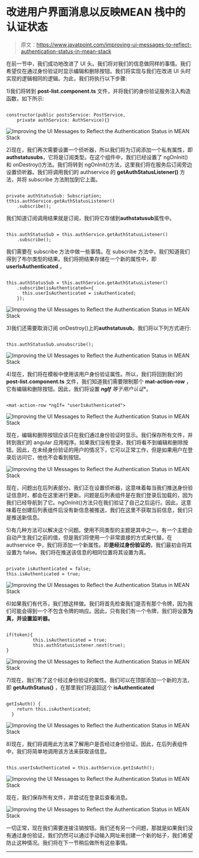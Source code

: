 # 改进用户界面消息以反映MEAN 栈中的认证状态

> 原文：<https://www.javatpoint.com/improving-ui-messages-to-reflect-authentication-status-in-mean-stack>

在前一节中，我们成功地改进了 UI 头。我们将对我们的信息做同样的事情。我们希望仅在通过身份验证时显示编辑和删除按钮。我们将实现与我们在改进 UI 头时实现的逻辑相同的逻辑。为此，我们将执行以下步骤:

1)我们将转到 **post-list.component.ts** 文件，并将我们的身份验证服务注入构造函数，如下所示:

```

constructor(public postsService: PostService,
    private authService: AuthService){}

```

![Improving the UI Messages to Reflect the Authentication Status in MEAN Stack](img/216805eade7ad2a9947f1fca3284f49b.png)

2)现在，我们再次需要设置一个侦听器，所以我们将为订阅添加一个私有属性，即**authstatusubs**，它将是订阅类型。在这个组件中，我们已经设置了 ngOnInit()和 onDestroy()方法。我们将转到 ngOnInit()方法，这里我们将在服务后订阅旁边设置侦听器。我们将调用我们的 authservice 的 **getAuthStatusListener()** 方法，并将 subscribe 方法附加到它上面。

```

private authStatusSub: Subscription;
tthis.authService.getAuthStatusListener()
    .subscribe();

```

我们知道订阅调用结果就是订阅，我们将它存储到**authstatusub**属性中。

```

this.authStatusSub = this.authService.getAuthStatusListener()
    .subscribe();

```

我们需要在 subscribe 方法中做一些事情。在 subscribe 方法中，我们知道我们得到了布尔类型的结果。我们将把结果存储在一个新的属性中，即 **userIsAuthenticated** 。

```

this.authStatusSub = this.authService.getAuthStatusListener()
    .subscribe(isAuthenticated=>{
      this.userIsAuthenticated = isAuthenticated;
    });

```

![Improving the UI Messages to Reflect the Authentication Status in MEAN Stack](img/a89434da3ea164ed5ef3beecc43116e5.png)

3)我们还需要取消订阅 onDestroy()上的**authstatusub**。我们将以下列方式进行:

```

this.authStatusSub.unsubscribe();

```

![Improving the UI Messages to Reflect the Authentication Status in MEAN Stack](img/a9dc1fe86d02dc01689ee8e5c432cbb1.png)

4)现在，我们将在模板中使用该用户身份验证属性。所以，我们将回到我们的 **post-list.component.ts** 文件，我们知道我们需要限制那个 **mat-action-row** ，它有编辑和删除按钮。因此，我们将设置 ***ngIf** 等于**用户认证**。

```

<mat-action-row *ngIf= "userIsAuthenticated">

```

![Improving the UI Messages to Reflect the Authentication Status in MEAN Stack](img/5a0fe62628bb7ee54ddb495703d68d43.png)

现在，编辑和删除按钮应该只在我们通过身份验证时显示。我们保存所有文件，并转到我们的 angular 应用程序。如果我们没有登录，我们将看不到编辑和删除按钮。因此，在未经身份验证的用户的情况下，它可以正常工作，但是如果用户在登录后访问它，他也不会看到按钮。

![Improving the UI Messages to Reflect the Authentication Status in MEAN Stack](img/c706812ab8d9121dd9ec62f7ff943f5e.png)

现在，问题出在后列表部分。我们正在设置侦听器，这意味着每当我们推送身份验证信息时，都会在这里进行更新。问题是后列表组件是在我们登录后加载的，因为我们已经导航到了它。ngOnInit()方法只在我们验证了自己之后运行。因此，这意味着在创建后列表组件后没有新信息被推送，我们在这里不获取当前信息，我们只是推送新信息。

5)有几种方法可以解决这个问题。使用不同类型的主题是其中之一。有一个主题会自动产生我们之前的值，但是我们将使用一个非常直接的方式来代替。在 authservice 中，我们将添加一个新属性。即**是经过身份验证的**，我们最初会将其设置为 false。我们将在推送该信息的相同位置将其设置为真。

```

private isAuthenticated = false;
this.isAuthenticated = true;

```

![Improving the UI Messages to Reflect the Authentication Status in MEAN Stack](img/89d9c2ba65ec8a96c3ed7d6545e1f476.png)

6)如果我们有代币，我们想这样做。我们将首先检查我们是否有那个令牌，因为我们可能会得到一个不包含令牌的响应。因此，只有我们有一个令牌，我们将设置**为真，并设置监听器。**

```

if(token){
          this.isAuthenticated = true;
          this.authStatusListener.next(true);
}

```

![Improving the UI Messages to Reflect the Authentication Status in MEAN Stack](img/3f52dcf0eee79f5bd218f3dd3a74cfd8.png)

7)现在，我们有了这个经过身份验证的属性。我们可以在顶部添加一个新的方法，即 **getAuthStatus()** ，在那里我们将返回这个 **isAuthenticated**

```

getIsAuth() {
    return this.isAuthenticated;
  }

```

![Improving the UI Messages to Reflect the Authentication Status in MEAN Stack](img/85b09cb58fc22571650e59dfc41b602e.png)

8)现在，我们将调用此方法来了解用户是否经过身份验证。因此，在后列表组件中，我们将简单地调用该方法来获取该信息。

```

this.userIsAuthenticated = this.authService.getIsAuth();

```

![Improving the UI Messages to Reflect the Authentication Status in MEAN Stack](img/10c42821d6d505e344989f4c9c099310.png)

现在，我们保存所有文件，并尝试在登录后查看消息。

![Improving the UI Messages to Reflect the Authentication Status in MEAN Stack](img/81cef58420a17533637d972cc6b8ee58.png)

一切正常，现在我们需要连接注销按钮。我们还有另一个问题，那就是如果我们没有通过身份验证，我们仍然可以通过手动输入网址来创建一个新的帖子，我们希望防止这种情况。我们将在下一节稍后做所有这些事情。

* * *